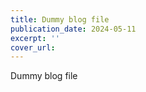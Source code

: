 ```yaml
---
title: Dummy blog file
publication_date: 2024-05-11
excerpt: ''
cover_url: 
---
```


Dummy blog file